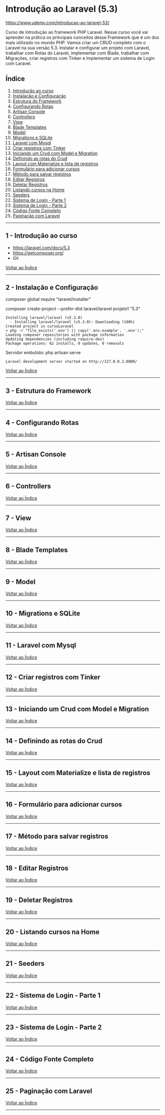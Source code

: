 # Introdução ao Laravel (5.3)

https://www.udemy.com/introducao-ao-laravel-53/

Curso de Introdução ao framework PHP Laravel. Nesse curso você vai aprender na prática os principais conceitos desse Framework que é um dos mais utilizado no mundo PHP. Vamos criar um CRUD completo com o Laravel na sua versão 5.3. Instalar e configurar um projeto com Laravel, trabalhar com Rotas do Laravel, implementar com Blade, trabalhar com Migrações, criar registros com Tinker e Implementar um sistema de Login com Laravel.

## <a name="indice">Índice</a>

1. [Introdução ao curso](#parte1)     
2. [Instalação e Configuração](#parte2)     
3. [Estrutura do Framework](#parte3)     
4. [Configurando Rotas](#parte4)     
5. [Artisan Console](#parte5)     
6. [Controllers](#parte6)     
7. [View](#parte7)     
8. [Blade Templates](#parte8)     
9. [Model](#parte9)     
10. [Migrations e SQLite](#parte10)     
11. [Laravel com Mysql](#parte11)     
12. [Criar registros com Tinker](#parte12)     
13. [Iniciando um Crud com Model e Migration](#parte13)     
14. [Definindo as rotas do Crud](#parte14)     
15. [Layout com Materialize e lista de registros](#parte15)     
16. [Formulário para adicionar cursos](#parte16)     
17. [Método para salvar registros](#parte17)     
18. [Editar Registros](#parte18)     
19. [Deletar Registros](#parte19)     
20. [Listando cursos na Home](#parte20)     
21. [Seeders](#parte21)     
22. [Sistema de Login - Parte 1](#parte22)     
23. [Sistema de Login - Parte 2](#parte23)     
24. [Código Fonte Completo](#parte24)     
25. [Paginação com Laravel](#parte25)     
---


## <a name="parte1">1 - Introdução ao curso</a>

- https://laravel.com/docs/5.3
- https://getcomposer.org/
- Git

[Voltar ao Índice](#indice)

---


## <a name="parte2">2 - Instalação e Configuração</a>

composer global require "laravel/installer" 

composer create-project --prefer-dist laravel/laravel projeto1 "5.3"

```
Installing laravel/laravel (v5.3.0)
  - Installing laravel/laravel (v5.3.0): Downloading (100%)
Created project in cursoLaravel
> php -r "file_exists('.env') || copy('.env.example', '.env');"
Loading composer repositories with package information
Updating dependencies (including require-dev)
Package operations: 62 installs, 0 updates, 0 removals
```

Servidor embutido: php artisan serve

```
Laravel development server started on http://127.0.0.1:8000/

```


[Voltar ao Índice](#indice)

---


## <a name="parte3">3 - Estrutura do Framework</a>



[Voltar ao Índice](#indice)

---


## <a name="parte4">4 - Configurando Rotas</a>



[Voltar ao Índice](#indice)

---


## <a name="parte5">5 - Artisan Console</a>



[Voltar ao Índice](#indice)

---


## <a name="parte6">6 - Controllers</a>



[Voltar ao Índice](#indice)

---


## <a name="parte7">7 - View</a>



[Voltar ao Índice](#indice)

---


## <a name="parte8">8 - Blade Templates</a>



[Voltar ao Índice](#indice)

---


## <a name="parte9">9 - Model</a>



[Voltar ao Índice](#indice)

---


## <a name="parte10">10 - Migrations e SQLite</a>



[Voltar ao Índice](#indice)

---


## <a name="parte11">11 - Laravel com Mysql</a>



[Voltar ao Índice](#indice)

---


## <a name="parte12">12 - Criar registros com Tinker</a>



[Voltar ao Índice](#indice)

---


## <a name="parte13">13 - Iniciando um Crud com Model e Migration</a>



[Voltar ao Índice](#indice)

---


## <a name="parte14">14 - Definindo as rotas do Crud</a>



[Voltar ao Índice](#indice)

---


## <a name="parte15">15 - Layout com Materialize e lista de registros</a>



[Voltar ao Índice](#indice)

---


## <a name="parte16">16 - Formulário para adicionar cursos</a>



[Voltar ao Índice](#indice)

---


## <a name="parte17">17 - Método para salvar registros</a>



[Voltar ao Índice](#indice)

---


## <a name="parte18">18 - Editar Registros</a>



[Voltar ao Índice](#indice)

---


## <a name="parte19">19 - Deletar Registros</a>



[Voltar ao Índice](#indice)

---


## <a name="parte20">20 - Listando cursos na Home</a>



[Voltar ao Índice](#indice)

---


## <a name="parte21">21 - Seeders</a>



[Voltar ao Índice](#indice)

---


## <a name="parte22">22 - Sistema de Login - Parte 1</a>



[Voltar ao Índice](#indice)

---


## <a name="parte23">23 - Sistema de Login - Parte 2</a>



[Voltar ao Índice](#indice)

---


## <a name="parte24">24 - Código Fonte Completo</a>



[Voltar ao Índice](#indice)

---


## <a name="parte25">25 - Paginação com Laravel</a>



[Voltar ao Índice](#indice)

---

